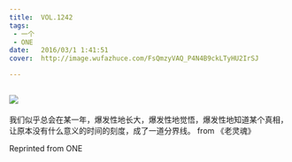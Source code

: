 ```yaml
---
title:	VOL.1242
tags:
 - 一个
 - ONE
date:	2016/03/1 1:41:51
cover:	http://image.wufazhuce.com/FsQmzyVAQ_P4N4B9ckLTyHU2IrSJ

---
```

![](http://image.wufazhuce.com/FsQmzyVAQ_P4N4B9ckLTyHU2IrSJ)
---

我们似乎总会在某一年，爆发性地长大，爆发性地觉悟，爆发性地知道某个真相，让原本没有什么意义的时间的刻度，成了一道分界线。 from 《老灵魂》
 
Reprinted from ONE
